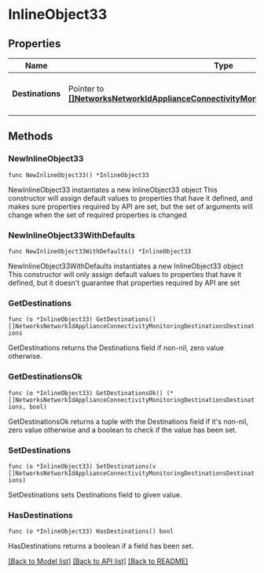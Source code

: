 # InlineObject33

## Properties

Name | Type | Description | Notes
------------ | ------------- | ------------- | -------------
**Destinations** | Pointer to [**[]NetworksNetworkIdApplianceConnectivityMonitoringDestinationsDestinations**](NetworksNetworkIdApplianceConnectivityMonitoringDestinationsDestinations.md) | The list of connectivity monitoring destinations | [optional] 

## Methods

### NewInlineObject33

`func NewInlineObject33() *InlineObject33`

NewInlineObject33 instantiates a new InlineObject33 object
This constructor will assign default values to properties that have it defined,
and makes sure properties required by API are set, but the set of arguments
will change when the set of required properties is changed

### NewInlineObject33WithDefaults

`func NewInlineObject33WithDefaults() *InlineObject33`

NewInlineObject33WithDefaults instantiates a new InlineObject33 object
This constructor will only assign default values to properties that have it defined,
but it doesn't guarantee that properties required by API are set

### GetDestinations

`func (o *InlineObject33) GetDestinations() []NetworksNetworkIdApplianceConnectivityMonitoringDestinationsDestinations`

GetDestinations returns the Destinations field if non-nil, zero value otherwise.

### GetDestinationsOk

`func (o *InlineObject33) GetDestinationsOk() (*[]NetworksNetworkIdApplianceConnectivityMonitoringDestinationsDestinations, bool)`

GetDestinationsOk returns a tuple with the Destinations field if it's non-nil, zero value otherwise
and a boolean to check if the value has been set.

### SetDestinations

`func (o *InlineObject33) SetDestinations(v []NetworksNetworkIdApplianceConnectivityMonitoringDestinationsDestinations)`

SetDestinations sets Destinations field to given value.

### HasDestinations

`func (o *InlineObject33) HasDestinations() bool`

HasDestinations returns a boolean if a field has been set.


[[Back to Model list]](../README.md#documentation-for-models) [[Back to API list]](../README.md#documentation-for-api-endpoints) [[Back to README]](../README.md)


